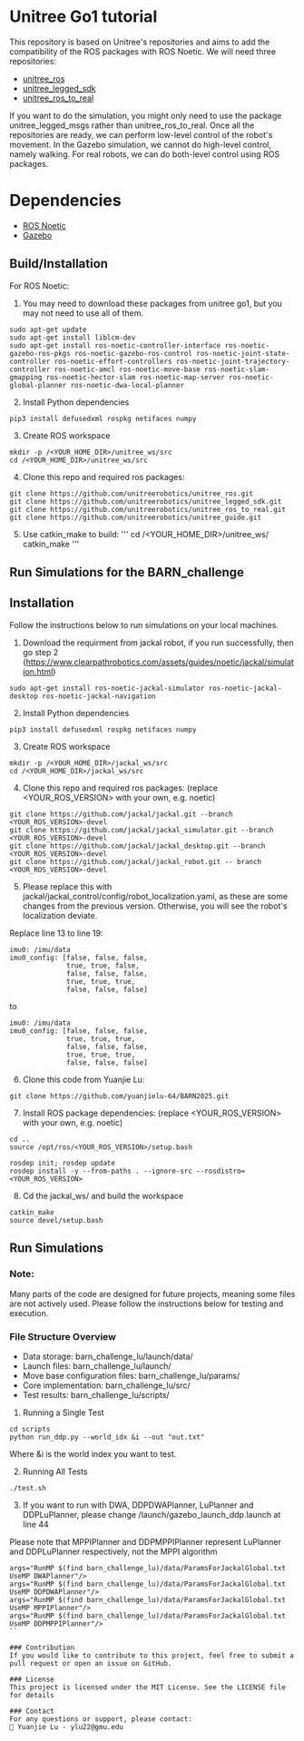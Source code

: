 # Unitree Go1 tutorial
This repository is based on Unitree's repositories and aims to add the compatibility of the ROS packages with ROS Noetic.
We will need three repositories:
* [unitree_ros](https://github.com/unitreerobotics/unitree_ros)
* [unitree_legged_sdk](https://github.com/unitreerobotics/unitree_legged_sdk)
* [unitree_ros_to_real](https://github.com/unitreerobotics/unitree_ros_to_real)

If you want to do the simulation, you might only need to use the package unitree_legged_msgs rather than unitree_ros_to_real. Once all the repositories are ready, we can perform low-level control of the robot's movement. In the Gazebo simulation, we cannot do high-level control, namely walking. For real robots, we can do both-level control using ROS packages.

# Dependencies
* [ROS Noetic](https://www.ros.org/)
* [Gazebo](http://gazebosim.org/)

## Build/Installation
For ROS Noetic:
1. You may need to download these packages from unitree go1, but you may not need to use all of them.
```
sudo apt-get update
sudo apt-get install liblcm-dev
sudo apt-get install ros-noetic-controller-interface ros-noetic-gazebo-ros-pkgs ros-noetic-gazebo-ros-control ros-noetic-joint-state-controller ros-noetic-effort-controllers ros-noetic-joint-trajectory-controller ros-noetic-amcl ros-noetic-move-base ros-noetic-slam-gmapping ros-noetic-hector-slam ros-noetic-map-server ros-noetic-global-planner ros-noetic-dwa-local-planner
```

2. Install Python dependencies
```
pip3 install defusedxml rospkg netifaces numpy
```

3. Create ROS workspace
```
mkdir -p /<YOUR_HOME_DIR>/unitree_ws/src
cd /<YOUR_HOME_DIR>/unitree_ws/src
```

4. Clone this repo and required ros packages:
```
git clone https://github.com/unitreerobotics/unitree_ros.git
git clone https://github.com/unitreerobotics/unitree_legged_sdk.git
git clone https://github.com/unitreerobotics/unitree_ros_to_real.git
git clone https://github.com/unitreerobotics/unitree_guide.git

```

5. Use catkin_make to build:
'''
cd /<YOUR_HOME_DIR>/unitree_ws/
catkin_make
'''

## Run Simulations for the BARN_challenge
















## Installation

Follow the instructions below to run simulations on your local machines.

1. Download the requirment from jackal robot, if you run successfully, then go step 2 (https://www.clearpathrobotics.com/assets/guides/noetic/jackal/simulation.html)
```
sudo apt-get install ros-noetic-jackal-simulator ros-noetic-jackal-desktop ros-noetic-jackal-navigation
```

2. Install Python dependencies
```
pip3 install defusedxml rospkg netifaces numpy
```
3. Create ROS workspace
```
mkdir -p /<YOUR_HOME_DIR>/jackal_ws/src
cd /<YOUR_HOME_DIR>/jackal_ws/src
```
4. Clone this repo and required ros packages: (replace <YOUR_ROS_VERSION> with your own, e.g. noetic)
```
git clone https://github.com/jackal/jackal.git --branch <YOUR_ROS_VERSION>-devel
git clone https://github.com/jackal/jackal_simulator.git --branch <YOUR_ROS_VERSION>-devel
git clone https://github.com/jackal/jackal_desktop.git --branch <YOUR_ROS_VERSION>-devel
git clone https://github.com/jackal/jackal_robot.git -- branch <YOUR_ROS_VERSION>-devel
```

5. Please replace this with jackal/jackal_control/config/robot_localization.yaml, as these are some changes from the previous version. Otherwise, you will see the robot's localization deviate.

Replace line 13 to line 19:
```
imu0: /imu/data
imu0_config: [false, false, false,
              true, true, false,
              false, false, false,
              true, true, true,
              false, false, false]
```
to 
```
imu0: /imu/data
imu0_config: [false, false, false,
              true, true, true,
              false, false, false,
              true, true, true,
              false, false, false]
```



6. Clone this code from Yuanjie Lu:
```
git clone https://github.com/yuanjielu-64/BARN2025.git
```
7. Install ROS package dependencies: (replace <YOUR_ROS_VERSION> with your own, e.g. noetic)
```
cd ..
source /opt/ros/<YOUR_ROS_VERSION>/setup.bash

rosdep init; rosdep update
rosdep install -y --from-paths . --ignore-src --rosdistro=<YOUR_ROS_VERSION>
```

8. Cd the jackal_ws/ and build the workspace
```
catkin_make
source devel/setup.bash
```

## Run Simulations

### Note: 
Many parts of the code are designed for future projects, meaning some files are not actively used. Please follow the instructions below for testing and execution.

### File Structure Overview
* Data storage: barn_challenge_lu/launch/data/
* Launch files: barn_challenge_lu/launch/
* Move base configuration files: barn_challenge_lu/params/
* Core implementation: barn_challenge_lu/src/
* Test results: barn_challenge_lu/scripts/

1. Running a Single Test
```
cd scripts
python run_ddp.py --world_idx &i --out "out.txt"
```
Where &i is the world index you want to test.

2. Running All Tests
```
./test.sh
```

3. If you want to run with DWA, DDPDWAPlanner, LuPlanner and DDPLuPlanner, please change /launch/gazebo_launch_ddp.launch at line 44

Please note that MPPIPlanner and DDPMPPIPlanner represent LuPlanner and DDPLuPlanner respectively, not the MPPI algorithm

```
args="RunMP $(find barn_challenge_lu)/data/ParamsForJackalGlobal.txt UseMP DWAPlanner"/>
args="RunMP $(find barn_challenge_lu)/data/ParamsForJackalGlobal.txt UseMP DDPDWAPlanner"/>
args="RunMP $(find barn_challenge_lu)/data/ParamsForJackalGlobal.txt UseMP MPPIPlanner"/>
args="RunMP $(find barn_challenge_lu)/data/ParamsForJackalGlobal.txt UseMP DDPMPPIPlanner"/>
``

### Contribution
If you would like to contribute to this project, feel free to submit a pull request or open an issue on GitHub.

### License
This project is licensed under the MIT License. See the LICENSE file for details

### Contact
For any questions or support, please contact:
📧 Yuanjie Lu - ylu22@gmu.edu